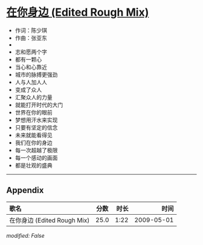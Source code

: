 # [在你身边 (Edited Rough Mix)](https://music.163.com/song?id=473058072)

* 作词：陈少琪
* 作曲：张亚东
* 
* 志和愿两个字
* 都有一颗心
* 当心和心靠近
* 城市的脉搏更强劲
* 人与人加人人
* 变成了众人
* 汇聚众人的力量
* 就能打开时代的大门
* 世界在你的眼前
* 梦想用汗水来实现
* 只要有坚定的信念
* 未来就能看得见
* 我们在你的身边
* 每一次超越了极限
* 每一个感动的画面
* 都是壮观的盛典


---

## Appendix

|歌名|分数|时长|时间|
|:---|:---:|---:|---:|
|在你身边 (Edited Rough Mix)|25.0|1:22|2009-05-01

*modified: False*